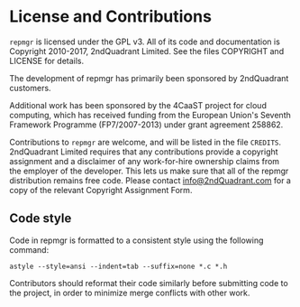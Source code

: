 License and Contributions
=========================

`repmgr` is licensed under the GPL v3.  All of its code and documentation is
Copyright 2010-2017, 2ndQuadrant Limited.  See the files COPYRIGHT and LICENSE for
details.

The development of repmgr has primarily been sponsored by 2ndQuadrant customers.

Additional work has been sponsored by the 4CaaST project for cloud computing,
which has received funding from the European Union's Seventh Framework Programme
(FP7/2007-2013) under grant agreement 258862.

Contributions to `repmgr` are welcome, and will be listed in the file `CREDITS`.
2ndQuadrant Limited requires that any contributions provide a copyright
assignment and a disclaimer of any work-for-hire ownership claims from the
employer of the developer.  This lets us make sure that all of the repmgr
distribution remains free code.  Please contact info@2ndQuadrant.com for a
copy of the relevant Copyright Assignment Form.

Code style
----------

Code in repmgr is formatted to a consistent style using the following command:

    astyle --style=ansi --indent=tab --suffix=none *.c *.h

Contributors should reformat their code similarly before submitting code to
the project, in order to minimize merge conflicts with other work.